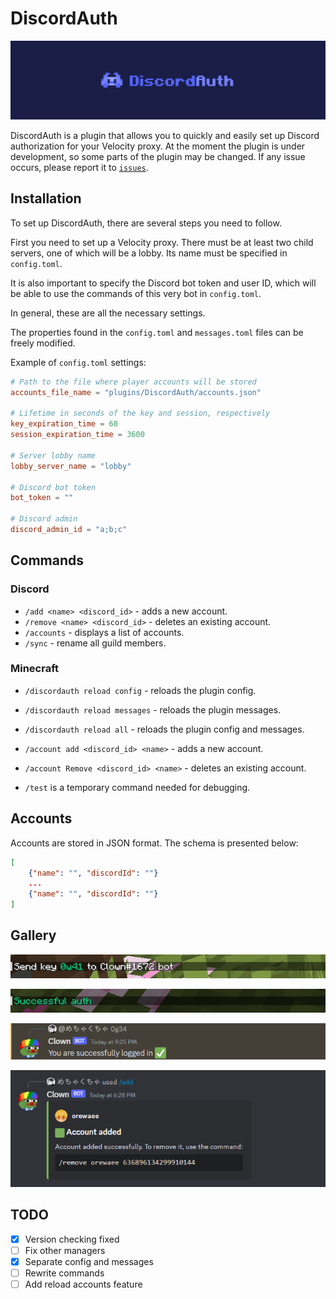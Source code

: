 # DiscordAuth

![DiscordAuth](pictures/banner.png)

DiscordAuth is a plugin that allows you to quickly and easily set up Discord authorization for your Velocity proxy.
At the moment the plugin is under development, so some parts of the plugin may be changed.
If any issue occurs, please report it to [`issues`](https://github.com/orewaee/DiscordAuth/issues).


## Installation

To set up DiscordAuth, there are several steps you need to follow.

First you need to set up a Velocity proxy.
There must be at least two child servers, one of which will be a lobby.
Its name must be specified in `config.toml`.

It is also important to specify the Discord bot token and user ID,
which will be able to use the commands of this very bot in `config.toml`.

In general, these are all the necessary settings.

The properties found in the `config.toml` and `messages.toml` files can be freely modified.

Example of `config.toml` settings:

```toml
# Path to the file where player accounts will be stored
accounts_file_name = "plugins/DiscordAuth/accounts.json"

# Lifetime in seconds of the key and session, respectively
key_expiration_time = 60
session_expiration_time = 3600

# Server lobby name
lobby_server_name = "lobby"

# Discord bot token
bot_token = ""

# Discord admin
discord_admin_id = "a;b;c"
```


## Commands

### Discord

- `/add <name> <discord_id>` - adds a new account.
- `/remove <name> <discord_id>` - deletes an existing account.
- `/accounts` - displays a list of accounts.
- `/sync` - rename all guild members.

### Minecraft

- `/discordauth reload config` - reloads the plugin config.
- `/discordauth reload messages` - reloads the plugin messages.
- `/discordauth reload all` - reloads the plugin config and messages.

- `/account add <discord_id> <name>` - adds a new account.
- `/account Remove <discord_id> <name>` - deletes an existing account.
- `/test` is a temporary command needed for debugging.


## Accounts

Accounts are stored in JSON format. The schema is presented below:

```json
[
    {"name": "", "discordId": ""}
    ...
    {"name": "", "discordId": ""}
]
```


## Gallery

![](pictures/key.png)

![](pictures/minecraft_success.png)

![](pictures/discord_success.png)

![](pictures/discord_add.png)


## TODO
- [x] Version checking fixed
- [ ] Fix other managers
- [x] Separate config and messages
- [ ] Rewrite commands
- [ ] Add reload accounts feature
